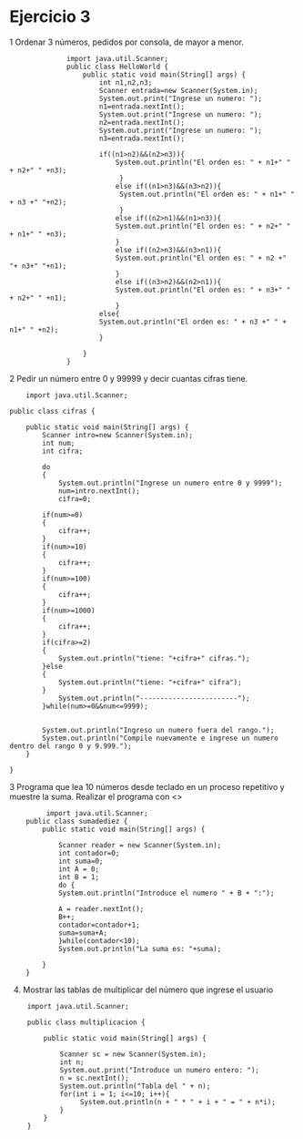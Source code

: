 # Ejercicio 3
1 Ordenar 3 números, pedidos por consola, de mayor a menor.

                  import java.util.Scanner;
                  public class HelloWorld {
                      public static void main(String[] args) {
                          int n1,n2,n3;
                          Scanner entrada=new Scanner(System.in);
                          System.out.print("Ingrese un numero: ");
                          n1=entrada.nextInt();
                          System.out.print("Ingrese un numero: ");
                          n2=entrada.nextInt();
                          System.out.print("Ingrese un numero: ");
                          n3=entrada.nextInt();

                          if((n1>n2)&&(n2>n3)){
                              System.out.println("El orden es: " + n1+" " + n2+" " +n3);
                               }
                              else if((n1>n3)&&(n3>n2)){
                               System.out.println("El orden es: " + n1+" " + n3 +" "+n2);       
                               }
                              else if((n2>n1)&&(n1>n3)){
                              System.out.println("El orden es: " + n2+" " + n1+" " +n3);
                              }
                              else if((n2>n3)&&(n3>n1)){
                              System.out.println("El orden es: " + n2 +" "+ n3+" "+n1);
                              }
                              else if((n3>n2)&&(n2>n1)){
                              System.out.println("El orden es: " + n3+" " + n2+" " +n1); 
                              }
                          else{
                          System.out.println("El orden es: " + n3 +" " + n1+" " +n2);
                          }

                      }
                  }
2  Pedir un número entre 0 y 99999 y decir cuantas cifras tiene.

        import java.util.Scanner;

    public class cifras {

        public static void main(String[] args) {
            Scanner intro=new Scanner(System.in);
            int num;
            int cifra;

            do
            {
                System.out.println("Ingrese un numero entre 0 y 9999");
                num=intro.nextInt();
                cifra=0;

            if(num>=0)
            {
                cifra++;
            }
            if(num>=10)
            {
                cifra++;
            }
            if(num>=100)
            {
                cifra++;
            }
            if(num>=1000)
            {
                cifra++;
            }
            if(cifra>=2)
            {
                System.out.println("tiene: "+cifra+" cifras.");
            }else
            {
                System.out.println("tiene: "+cifra+" cifra");
            }
                System.out.println("------------------------");
            }while(num>=0&&num<=9999);


            System.out.println("Ingreso un numero fuera del rango.");
            System.out.println("Compile nuevamente e ingrese un numero dentro del rango 0 y 9.999.");
        }

    }

3 Programa que lea 10 números desde teclado en un proceso repetitivo y muestre la suma. Realizar el programa con <<while>>
  
             import java.util.Scanner;
        public class sumadediez {
            public static void main(String[] args) {

                Scanner reader = new Scanner(System.in);
                int contador=0;
                int suma=0;
                int A = 0;
                int B = 1;
                do {
                System.out.println("Introduce el numero " + B + ":");

                A = reader.nextInt();
                B++;
                contador=contador+1;
                suma=suma+A;
                }while(contador<10);
                System.out.println("La suma es: "+suma);

            }
        }
  
4. Mostrar las tablas de multiplicar del número que ingrese el usuario
                                     
        import java.util.Scanner;

        public class multiplicacion {

            public static void main(String[] args) {

                Scanner sc = new Scanner(System.in);
                int n;
                System.out.print("Introduce un numero entero: ");                                                         
                n = sc.nextInt();
                System.out.println("Tabla del " + n);
                for(int i = 1; i<=10; i++){
                     System.out.println(n + " * " + i + " = " + n*i);                                                     
                }
            }
        }                                     
                                     
  
  
